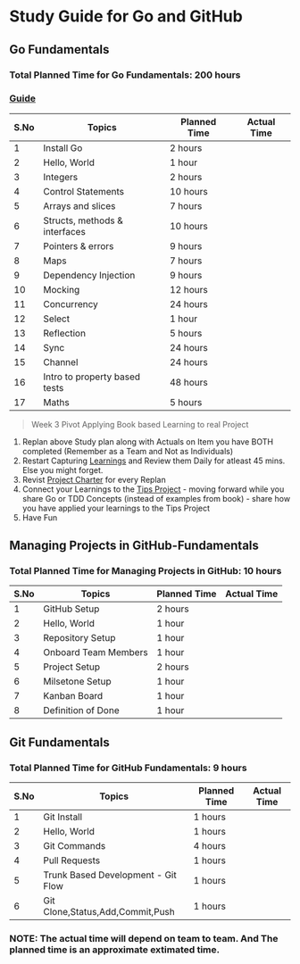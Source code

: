# Study Guide for Go and GitHub

## Go Fundamentals

### Total Planned Time for Go Fundamentals: 200 hours

### [Guide](https://quii.gitbook.io/learn-go-with-tests/)

| S.No | Topics                        | Planned Time | Actual Time |
| ---- | ----------------------------- | ------------ | ----------- |
| 1    | Install Go                    | 2 hours      |             |
| 2    | Hello, World                  | 1 hour       |             |
| 3    | Integers                      | 2 hours      |             |
| 4    | Control Statements            | 10 hours     |             |
| 5    | Arrays and slices             | 7 hours      |             |
| 6    | Structs, methods & interfaces | 10 hours     |             |
| 7    | Pointers & errors             | 9 hours      |             |
| 8    | Maps                          | 7 hours      |             |
| 9    | Dependency Injection          | 9 hours      |             |
| 10   | Mocking                       | 12 hours     |             |
| 11   | Concurrency                   | 24 hours     |             |
| 12   | Select                        | 1 hour       |             |
| 13   | Reflection                    | 5 hours      |             |
| 14   | Sync                          | 24 hours     |             |
| 15   | Channel                       | 24 hours     |             |
| 16   | Intro to property based tests | 48 hours     |             |
| 17   | Maths                         | 5 hours      |             |

> Week 3 Pivot Applying Book based Learning to real Project 
1. Replan above Study plan along with Actuals on Item you have BOTH completed (Remember as a Team and Not as Individuals)
2. Restart Capturing [Learnings](./Learnings.md) and Review them Daily for atleast 45 mins. Else you might forget.
3. Revist [Project Charter](ProjectCharter.md) for every Replan
4. Connect your Learnings to the [Tips Project](https://github.com/rajasoun/tips) - moving forward while you share Go or TDD Concepts (instead of examples from book) - share how you have applied your learnings to the Tips Project 
5. Have Fun 

## Managing Projects in GitHub-Fundamentals

### Total Planned Time for Managing Projects in GitHub: 10 hours

| S.No | Topics               | Planned Time | Actual Time |
| ---- | -------------------- | ------------ | ----------- |
| 1    | GitHub Setup         | 2 hours      |             |
| 2    | Hello, World         | 1 hour       |             |
| 3    | Repository Setup     | 1 hour       |             |
| 4    | Onboard Team Members | 1 hour       |             |
| 5    | Project Setup        | 2 hours      |             |
| 6    | Milsetone Setup      | 1 hour       |             |
| 7    | Kanban Board         | 1 hour       |             |
| 8    | Definition of Done   | 1 hour       |             |

## Git Fundamentals

### Total Planned Time for GitHub Fundamentals: 9 hours

| S.No | Topics                             | Planned Time | Actual Time |
| ---- | ---------------------------------- | ------------ | ----------- |
| 1    | Git Install                        | 1 hours      |             |
| 2    | Hello, World                       | 1 hours      |             |
| 3    | Git Commands                       | 4 hours      |             |
| 4    | Pull Requests                      | 1 hours      |             |
| 5    | Trunk Based Development - Git Flow | 1 hours      |             |
| 6    | Git Clone,Status,Add,Commit,Push   | 1 hours      |             |

### NOTE: The actual time will depend on team to team. And The planned time is an approximate extimated time.
